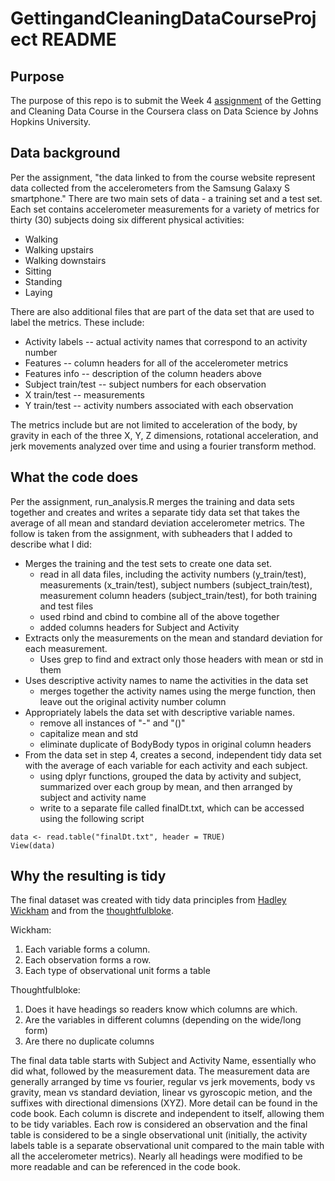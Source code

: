 # GettingandCleaningDataCourseProject README

## Purpose
The purpose of this repo is to submit the Week 4 [assignment](https://www.coursera.org/learn/data-cleaning/peer/FIZtT/getting-and-cleaning-data-course-project) of the Getting and Cleaning Data Course in the Coursera class on Data Science by Johns Hopkins University.

## Data background
Per the assignment, "the data linked to from the course website represent data collected from the accelerometers from the Samsung Galaxy S smartphone." There are two main sets of data - a training set and a test set. Each set contains accelerometer measurements for a variety of metrics for thirty (30) subjects doing six different physical activities:
* Walking
* Walking upstairs
* Walking downstairs
* Sitting
* Standing
* Laying

There are also additional files that are part of the data set that are used to label the metrics. These include:
* Activity labels -- actual activity names that correspond to an activity number 
* Features -- column headers for all of the accelerometer metrics
* Features info -- description of the column headers above
* Subject train/test -- subject numbers for each observation
* X train/test -- measurements
* Y train/test -- activity numbers associated with each observation

The metrics include but are not limited to acceleration of the body, by gravity in each of the three X, Y, Z dimensions, rotational acceleration, and jerk movements analyzed over time and using a fourier transform method.

## What the code does
Per the assignment, run_analysis.R merges the training and data sets together and creates and writes a separate tidy data set that takes the average of all mean and standard deviation accelerometer metrics. The follow is taken from the assignment, with subheaders that I added to describe what I did:

* Merges the training and the test sets to create one data set.
  * read in all data files, including the activity numbers (y_train/test), measurements (x_train/test), subject numbers (subject_train/test), measurement column headers (subject_train/test), for both training and test files
  * used rbind and cbind to combine all of the above together
  * added columns headers for Subject and Activity
* Extracts only the measurements on the mean and standard deviation for each measurement.
  * Uses grep to find and extract only those headers with mean or std in them
* Uses descriptive activity names to name the activities in the data set
  * merges together the activity names using the merge function, then leave out the original activity number column
* Appropriately labels the data set with descriptive variable names.
  * remove all instances of "-" and "()"
  * capitalize mean and std
  * eliminate duplicate of BodyBody typos in original column headers
* From the data set in step 4, creates a second, independent tidy data set with the average of each variable for each activity and each subject.
  * using dplyr functions, grouped the data by activity and subject, summarized over each group by mean, and then arranged by subject and activity name
  * write to a separate file called finalDt.txt, which can be accessed using the following script
  
```
data <- read.table("finalDt.txt", header = TRUE) 
View(data)
```


## Why the resulting is tidy
The final dataset was created with tidy data principles from [Hadley Wickham](http://vita.had.co.nz/papers/tidy-data.pdf) and from the [thoughtfulbloke](https://thoughtfulbloke.wordpress.com/2015/09/09/getting-and-cleaning-the-assignment/).

Wickham:
1. Each variable forms a column.
2. Each observation forms a row.
3. Each type of observational unit forms a table

Thoughtfulbloke:
1. Does it have headings so readers know which columns are which.
2. Are the variables in different columns (depending on the wide/long form)
3. Are there no duplicate columns

The final data table starts with Subject and Activity Name, essentially who did what, followed by the measurement data. The measurement data are generally arranged by time vs fourier, regular vs jerk movements, body vs gravity, mean vs standard deviation, linear vs gyroscopic metion, and the suffixes with directional dimensions (XYZ). More detail can be found in the code book. Each column is discrete and independent to itself, allowing them to be tidy variables. Each row is considered an observation and the final table is considered to be a single observational unit (initially, the activity labels table is a separate observational unit compared to the main table with all the accelerometer metrics). Nearly all headings were modified to be more readable and can be referenced in the code book.



